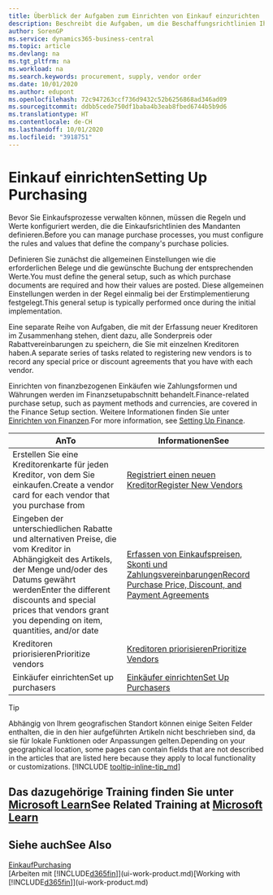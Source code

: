 ```yaml
---
title: Überblick der Aufgaben zum Einrichten von Einkauf einzurichten | Microsoft Docs
description: Beschreibt die Aufgaben, um die Beschaffungsrichtlinien Ihres Mandanten festzulegen und Ihre Einkaufsprozesse einzurichten.
author: SorenGP
ms.service: dynamics365-business-central
ms.topic: article
ms.devlang: na
ms.tgt_pltfrm: na
ms.workload: na
ms.search.keywords: procurement, supply, vendor order
ms.date: 10/01/2020
ms.author: edupont
ms.openlocfilehash: 72c947263ccf736d9432c52b6256868ad346ad09
ms.sourcegitcommit: ddbb5cede750df1baba4b3eab8fbed6744b5b9d6
ms.translationtype: HT
ms.contentlocale: de-CH
ms.lasthandoff: 10/01/2020
ms.locfileid: "3918751"
---
```

# <a name="setting-up-purchasing"></a><span data-ttu-id="078aa-103">Einkauf einrichten</span><span class="sxs-lookup"><span data-stu-id="078aa-103">Setting Up Purchasing</span></span>
<span data-ttu-id="078aa-104">Bevor Sie Einkaufsprozesse verwalten können, müssen die Regeln und Werte konfiguriert werden, die die Einkaufsrichtlinien des Mandanten definieren.</span><span class="sxs-lookup"><span data-stu-id="078aa-104">Before you can manage purchase processes, you must configure the rules and values that define the company's purchase policies.</span></span>

<span data-ttu-id="078aa-105">Definieren Sie zunächst die allgemeinen Einstellungen wie die erforderlichen Belege und die gewünschte Buchung der entsprechenden Werte.</span><span class="sxs-lookup"><span data-stu-id="078aa-105">You must define the general setup, such as which purchase documents are required and how their values are posted.</span></span> <span data-ttu-id="078aa-106">Diese allgemeinen Einstellungen werden in der Regel einmalig bei der Erstimplementierung festgelegt.</span><span class="sxs-lookup"><span data-stu-id="078aa-106">This general setup is typically performed once during the initial implementation.</span></span>

<span data-ttu-id="078aa-107">Eine separate Reihe von Aufgaben, die mit der Erfassung neuer Kreditoren im Zusammenhang stehen, dient dazu, alle Sonderpreis oder Rabattvereinbarungen zu speichern, die Sie mit einzelnen Kreditoren haben.</span><span class="sxs-lookup"><span data-stu-id="078aa-107">A separate series of tasks related to registering new vendors is to record any special price or discount agreements that you have with each vendor.</span></span>

<span data-ttu-id="078aa-108">Einrichten von finanzbezogenen Einkäufen wie Zahlungsformen und Währungen werden im Finanzsetupabschnitt behandelt.</span><span class="sxs-lookup"><span data-stu-id="078aa-108">Finance-related purchase setup, such as payment methods and currencies, are covered in the Finance Setup section.</span></span> <span data-ttu-id="078aa-109">Weitere Informationen finden Sie unter [Einrichten von Finanzen](finance-setup-finance.md).</span><span class="sxs-lookup"><span data-stu-id="078aa-109">For more information, see [Setting Up Finance](finance-setup-finance.md).</span></span>

| <span data-ttu-id="078aa-110">An</span><span class="sxs-lookup"><span data-stu-id="078aa-110">To</span></span> | <span data-ttu-id="078aa-111">Informationen</span><span class="sxs-lookup"><span data-stu-id="078aa-111">See</span></span> |
| --- | --- |
| <span data-ttu-id="078aa-112">Erstellen Sie eine Kreditorenkarte für jeden Kreditor, von dem Sie einkaufen.</span><span class="sxs-lookup"><span data-stu-id="078aa-112">Create a vendor card for each vendor that you purchase from</span></span>|[<span data-ttu-id="078aa-113">Registriert einen neuen Kreditor</span><span class="sxs-lookup"><span data-stu-id="078aa-113">Register New Vendors</span></span>](purchasing-how-register-new-vendors.md) |
| <span data-ttu-id="078aa-114">Eingeben der unterschiedlichen Rabatte und alternativen Preise, die vom Kreditor in Abhängigkeit des Artikels, der Menge und/oder des Datums gewährt werden</span><span class="sxs-lookup"><span data-stu-id="078aa-114">Enter the different discounts and special prices that vendors grant you depending on item, quantities, and/or date</span></span> |[<span data-ttu-id="078aa-115">Erfassen von Einkaufspreisen, Skonti und Zahlungsvereinbarungen</span><span class="sxs-lookup"><span data-stu-id="078aa-115">Record Purchase Price, Discount, and Payment Agreements</span></span>](purchasing-how-record-purchase-price-discount-payment-agreements.md) |
| <span data-ttu-id="078aa-116">Kreditoren priorisieren</span><span class="sxs-lookup"><span data-stu-id="078aa-116">Prioritize vendors</span></span> |[<span data-ttu-id="078aa-117">Kreditoren priorisieren</span><span class="sxs-lookup"><span data-stu-id="078aa-117">Prioritize Vendors</span></span>](purchasing-how-prioritize-vendors.md) |
| <span data-ttu-id="078aa-118">Einkäufer einrichten</span><span class="sxs-lookup"><span data-stu-id="078aa-118">Set up purchasers</span></span> |[<span data-ttu-id="078aa-119">Einkäufer einrichten</span><span class="sxs-lookup"><span data-stu-id="078aa-119">Set Up Purchasers</span></span>](purchasing-how-setup-purchasers.md) |

> [!TIP]
> <span data-ttu-id="078aa-120">Abhängig von Ihrem geografischen Standort können einige Seiten Felder enthalten, die in den hier aufgeführten Artikeln nicht beschrieben sind, da sie für lokale Funktionen oder Anpassungen gelten.</span><span class="sxs-lookup"><span data-stu-id="078aa-120">Depending on your geographical location, some pages can contain fields that are not described in the articles that are listed here because they apply to local functionality or customizations.</span></span> [!INCLUDE [tooltip-inline-tip_md](includes/tooltip-inline-tip_md.md)]

## <a name="see-related-training-at-microsoft-learn"></a><span data-ttu-id="078aa-121">Das dazugehörige Training finden Sie unter [Microsoft Learn](/learn/paths/trade-get-started-dynamics-365-business-central/)</span><span class="sxs-lookup"><span data-stu-id="078aa-121">See Related Training at [Microsoft Learn](/learn/paths/trade-get-started-dynamics-365-business-central/)</span></span>

## <a name="see-also"></a><span data-ttu-id="078aa-122">Siehe auch</span><span class="sxs-lookup"><span data-stu-id="078aa-122">See Also</span></span>

[<span data-ttu-id="078aa-123">Einkauf</span><span class="sxs-lookup"><span data-stu-id="078aa-123">Purchasing</span></span>](purchasing-manage-purchasing.md)  
<span data-ttu-id="078aa-124">[Arbeiten mit [!INCLUDE[d365fin](includes/d365fin_md.md)]](ui-work-product.md)</span><span class="sxs-lookup"><span data-stu-id="078aa-124">[Working with [!INCLUDE[d365fin](includes/d365fin_md.md)]](ui-work-product.md)</span></span>
